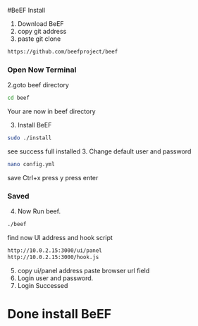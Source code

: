 #BeEF Install
1. Download BeEF 
2. copy git address
3. paste git clone 
```bash
https://github.com/beefproject/beef
```
### Open Now Terminal

2.goto beef directory
```bash
cd beef
```
Your are now in beef directory

3. Install BeEF
```bash
sudo ./install
```
see success full installed 
3. Change default user and password
```bash
nano config.yml
```
save Ctrl+x press y press enter
### Saved
4. Now Run beef.
```bash
./beef
```
find now UI address and hook script
```bash 
http://10.0.2.15:3000/ui/panel
http://10.0.2.15:3000/hook.js
```
5. copy ui/panel address paste browser url field
6. Login user and password.
7. Login Successed
# Done install BeEF
